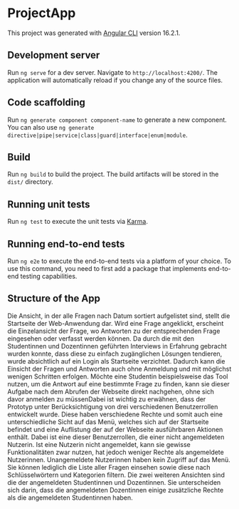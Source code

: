 # ProjectApp

This project was generated with [Angular CLI](https://github.com/angular/angular-cli) version 16.2.1.

## Development server

Run `ng serve` for a dev server. Navigate to `http://localhost:4200/`. The application will automatically reload if you change any of the source files.

## Code scaffolding

Run `ng generate component component-name` to generate a new component. You can also use `ng generate directive|pipe|service|class|guard|interface|enum|module`.

## Build

Run `ng build` to build the project. The build artifacts will be stored in the `dist/` directory.

## Running unit tests

Run `ng test` to execute the unit tests via [Karma](https://karma-runner.github.io).

## Running end-to-end tests

Run `ng e2e` to execute the end-to-end tests via a platform of your choice. To use this command, you need to first add a package that implements end-to-end testing capabilities.

## Structure of the App
Die Ansicht, in der alle Fragen nach Datum sortiert aufgelistet sind, stellt die Startseite der
Web-Anwendung dar. Wird eine Frage angeklickt, erscheint die Einzelansicht der Frage, wo
Antworten zu der entsprechenden Frage eingesehen oder verfasst werden können.
Da durch die mit den Studentinnen und Dozentinnen geführten Interviews in Erfahrung gebracht wurden konnte, dass diese zu einfach zugänglichen Lösungen tendieren, wurde absichtlich auf ein Login als Startseite verzichtet. Dadurch kann die Einsicht der Fragen und Antworten auch ohne Anmeldung und mit möglichst wenigen Schritten erfolgen.
Möchte eine Studentin beispielsweise das Tool nutzen, um die Antwort auf eine bestimmte
Frage zu finden, kann sie dieser Aufgabe nach dem Abrufen der Webseite direkt nachgehen,
ohne sich davor anmelden zu müssenDabei ist wichtig zu erwähnen, dass der Prototyp unter Berücksichtigung von drei verschiedenen Benutzerrollen entwickelt wurde. Diese haben verschiedene Rechte und somit auch eine
unterschiedliche Sicht auf das Menü, welches sich auf der Startseite befindet und eine Auflistung der auf der Webseite ausführbaren Aktionen enthält.
Dabei ist eine dieser Benutzerrollen, die einer nicht angemeldeten Nutzerin. Ist eine Nutzerin
nicht angemeldet, kann sie gewisse Funktionalitäten zwar nutzen, hat jedoch weniger Rechte
als angemeldete Nutzerinnen. Unangemeldete Nutzerinnen haben kein Zugriff auf das Menü.
Sie können lediglich die Liste aller Fragen einsehen sowie diese nach Schlüsselwörtern und
Kategorien filtern.
Die zwei weiteren Ansichten sind die der angemeldeten Studentinnen und Dozentinnen. Sie
unterscheiden sich darin, dass die angemeldeten Dozentinnen einige zusätzliche Rechte als
die angemeldeten Studentinnen haben.
